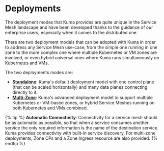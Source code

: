---
---
# Deployments

The deployment modes that Kuma provides are quite unique in the Service Mesh landscape and have been developed thanks to the guidance of our enterprise users, especially when it comes to the distributed one.

There are two deployment models that can be adopted with Kuma in order to address any Service Mesh use-case, from the simple one running in one zone to the more complex one where multiple Kubernetes or VM zones are involved, or even hybrid universal ones where Kuma runs simultaneously on Kubernetes and VMs.

The two deployments modes are:

* [**Standalone**](/docs/1.3.1/deployments/stand-alone): Kuma's default deployment model with one control plane (that can be scaled horizontally) and many data planes connecting directly to it.
* [**Multi-Zone**](/docs/1.3.1/deployments/multi-zone): Kuma's advanced deployment model to support multiple Kubernetes or VM-based zones, or hybrid Service Meshes running on both Kubernetes and VMs combined.

{% tip %}
**Automatic Connectivity**: Connectivity for a service mesh should be as automatic as possible, so that when a service consumes another service the only required information is the name of the destination service. Kuma provides connectivity with built-in service discovery. For multi-zone deployments, Zone CPs and a Zone Ingress resource are also provided.
{% endtip %}
